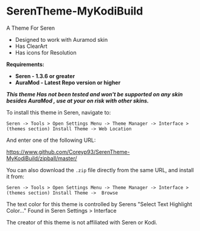 # SerenTheme-MyKodiBuild
A Theme For Seren 
* Designed to work with Auramod skin  
* Has ClearArt 
* Has icons for Resolution 

**Requirements:**
* **Seren - 1.3.6 or greater**
* **AuraMod - Latest Repo version or higher**

**_This theme Has not been tested and won't be supported on any skin besides AuraMod , use at your on risk with other skins._**

To install this theme in Seren, navigate to:

`Seren -> Tools > Open Settings Menu -> Theme Manager -> Interface > (themes section) Install Theme -> Web Location`

And enter one of the following URL:

https://www.github.com/Coreyp93/SerenTheme-MyKodiBuild/zipball/master/

You can also download the `.zip` file directly from the same URL, and install it from:

`Seren -> Tools > Open Settings Menu -> Theme Manager -> Interface > (themes section) Install Theme ->  Browse`

The text color for this theme is controlled by Serens "Select Text Highlight Color..." Found in Seren Settings > Interface

The creator of this theme is not affiliated with Seren or Kodi.

